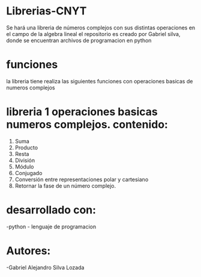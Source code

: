 # Librerias-CNYT
Se hará una libreria de números complejos con sus distintas operaciones en el campo de la algebra lineal el repositorio es creado por Gabriel silva, donde se encuentran archivos de programacion en  python

# funciones 
la libreria tiene realiza las siguientes funciones con operaciones basicas de numeros complejos

# libreria 1 operaciones basicas numeros complejos. contenido: 

1. Suma
2. Producto
3. Resta
4. División
5. Módulo
6. Conjugado
7. Conversión entre representaciones polar y cartesiano
8. Retornar la fase de un número complejo.

# desarrollado con:
-python - lenguaje de programacion

# Autores:

-Gabriel Alejandro Silva Lozada

